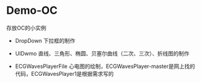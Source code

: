 # Demo-OC
存放OC的小实例

- DropDown 下拉框的制作

- UIDwmo 直线、三角形、椭圆、贝塞尔曲线（二次、三次）、折线图的制作

- ECGWavesPlayerFile 心电图的绘制，ECGWavesPlayer-master是网上找的代码，ECGWavesPlayer1是根据需求写的
